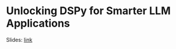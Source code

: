 # Unlocking DSPy for Smarter LLM Applications

Slides: [link](https://docs.google.com/presentation/d/1tFBPpVfWMcv-m8TYA-6VV2a6sbvUPVCfdWLBh1m5C24/edit?usp=sharing)